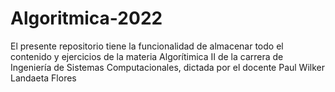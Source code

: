 # Algoritmica-2022
El presente repositorio tiene la funcionalidad de almacenar todo el contenido y ejercicios de la materia Algorítimica II de la carrera de Ingeniería de Sistemas Computacionales, dictada por el docente Paul Wilker Landaeta Flores
